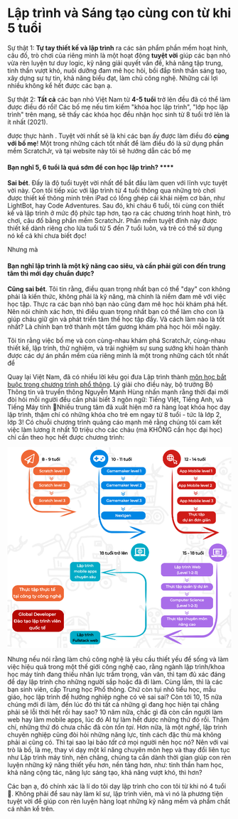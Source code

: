 # Lập trình và Sáng tạo cùng con từ khi 5 tuổi

Sự thật 1: **Tự tay thiết kế và lập trình** ra các sản phẩm phần mềm hoạt hình, câu đố, trò chơi của riêng mình là một hoạt động **tuyệt vời** giúp các bạn nhỏ vừa rèn luyện tư duy logic, kỹ năng giải quyết vấn đề, khả năng tập trung, tinh thần vượt khó, nuôi dưỡng đam mê học hỏi, bồi đắp tinh thần sáng tạo, xây dựng sự tự tin, khả năng biểu đạt, làm chủ công nghệ. Những cái lợi nhiều không kể hết được các bạn ạ. 

Sự thật 2: **Tất cả** các bạn nhỏ Việt Nam từ **4-5 tuổi** trở lên đều đã có thể làm được điều đó rồi! Các bố mẹ nếu tìm kiếm "khóa học lập trình", "lớp học lập trình" trên mạng, sẽ thấy các khóa học đều nhận học sinh từ 8 tuổi trở lên là ít nhất \(2021\). 

 được thực hành . Tuyệt vời nhất sẽ là khi các bạn ấy được làm điều đó **cùng với bố mẹ**! Một trong những cách tốt nhất để làm điều đó là sử dụng phần mềm ScratchJr, và tại website này tôi sẽ hướng dẫn các bố mẹ



#### Bạn nghĩ 5, 6 tuổi là quá sớm để con học lập trình? ****

**Sai bét**. Đấy là độ tuổi tuyệt vời nhất để bắt đầu làm quen với lĩnh vực tuyệt vời này. Con tôi tiếp xúc với lập trình từ 4 tuổi thông qua những trò chơi được thiết kế thông minh trên iPad có lồng ghép cái khái niệm cơ bản, như LightBot, hay Code Adventures. Sau đó, khi cháu 6 tuổi, tôi cùng con thiết kế và lập trình ở mức độ phức tạp hơn, tạo ra các chương trình hoạt hình, trò chơi, câu đố bằng phần mềm ScratchJr. Phần mềm tuyệt đỉnh này được thiết kế dành riêng cho lứa tuổi từ 5 đến 7 tuổi luôn, và trẻ có thể sử dụng nó kể cả khi chưa biết đọc!

Nhưng mà

#### Bạn nghĩ lập trình là một kỹ năng cao siêu, và cần phải gửi con đến trung tâm thì mới dạy chuẩn được?

**Cũng sai bét**. Tôi tin rằng, điều quan trọng nhất bạn có thể "dạy" con không phải là kiến thức, không phải là kỹ năng, mà chính là niềm đam mê với việc học tập. Thực ra các bạn nhỏ bạn nào cũng đam mê học hỏi khám phá hết. Nên nói chính xác hơn, thì điều quan trọng nhất bạn có thể làm cho con là giúp cháu giữ gìn và phát triển tâm thế học tập đấy. Và cách làm nào là tốt nhất? Là chính bạn trở thành một tấm gương khám phá học hỏi mỗi ngày.

Tôi tin rằng việc bố mẹ và con cùng-nhau khám phá ScratchJr, cùng-nhau thiết kế, lập trình, thử nghiệm, và trải nghiệm sự sung sướng khi hoàn thành được các dự án phần mềm của riêng mình là một trong những cách tốt nhất để 

Quay lại Việt Nam, đã có nhiều lời kêu gọi đưa Lập trình thành [môn học bắt buộc trong chương trình phổ thông](https://thanhnien.vn/giao-duc/bo-truong-nguyen-manh-hung-can-day-hoc-bat-buoc-mon-ngon-ngu-lap-trinh-o-pho-thong-1298957.html). Lý giải cho điều này, bộ trưởng Bộ Thông tin và truyền thông Nguyễn Mạnh Hùng nhấn mạnh rằng thời đại mới đòi hỏi mỗi người đều cần phải biết 3 ngôn ngữ: Tiếng VIệt, Tiếng Anh, và Tiếng Máy tính 🧐Nhiều trung tâm đã xuất hiện mở ra hàng loạt khóa học dạy lập trình, thậm chí có những khóa cho trẻ em ngay từ 8 tuổi - tức là lớp 2, lớp 3! Có chuỗi chương trình quảng cáo mạnh mẽ rằng chúng tôi cam kết việc làm lương ít nhất 10 triệu cho các cháu \(mà KHÔNG cần học đại học\) chỉ cần theo học hết được chương trình:

![](.gitbook/assets/screen-shot-2021-04-16-at-15.11.26.png)

Nhưng nếu nói rằng làm chủ công nghệ là yêu cầu thiết yếu để sống và làm việc hiệu quả trong một thế giới công nghệ cao, rằng ngành lập trình/khoa học máy tính đang thiếu nhân lực trầm trọng, vân vân, thì tạm đủ xác đáng để dạy lập trình cho những người sắp hoặc đã đi làm. Cùng lắm, thì là các bạn sinh viên, cấp Trung học Phổ thông. Chứ còn tụi nhỏ tiểu học, mẫu giáo, học lập trình để hướng nghiệp nghe có vẻ sai sai? Còn tới 10, 15 nữa chúng mới đi làm, đến lúc đó thì tất cả những gì đang học hiện tại chẳng phải sẽ lỗi thời hết rồi hay sao? 10 năm nữa, chắc gì đã còn cần người làm web hay làm mobile apps, lúc đó AI tự làm hết được những thứ đó rồi. Thậm chí, những thứ đó chưa chắc đã còn _tồn tại_. Hơn nữa, là một _nghề_, lập trình chuyên nghiệp cũng đòi hỏi những năng lực, tính cách đặc thù mà không phải ai cũng có. Thì tại sao lại bảo _tất cả_ mọi người nên học nó? Nên với vai trò là bố, là mẹ, thay vì dạy một kĩ năng chuyên môn hẹp và thay đổi liên tục như Lập trình máy tính, nên chăng, chúng ta cần dành thời gian giúp con rèn luyện những kỹ năng thiết yếu hơn, nền tảng hơn, như: tinh thần ham học, khả năng cộng tác, năng lực sáng tạo, khả năng vượt khó, thì hơn?

Các bạn ạ, đó chính xác là lí do tôi dạy lập trình cho con tôi từ khi nó 4 tuổi 🤞. Không phải để sau này làm kĩ sư, lập trình viên, mà vì nó là phương tiện tuyệt vời để giúp con rèn luyện hàng loạt những kỹ năng mềm và phẩm chất cá nhân kể trên.

